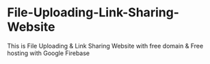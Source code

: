 # File-Uploading-Link-Sharing-Website
This is File Uploading &amp; Link Sharing Website with free domain &amp; Free hosting with Google Firebase
